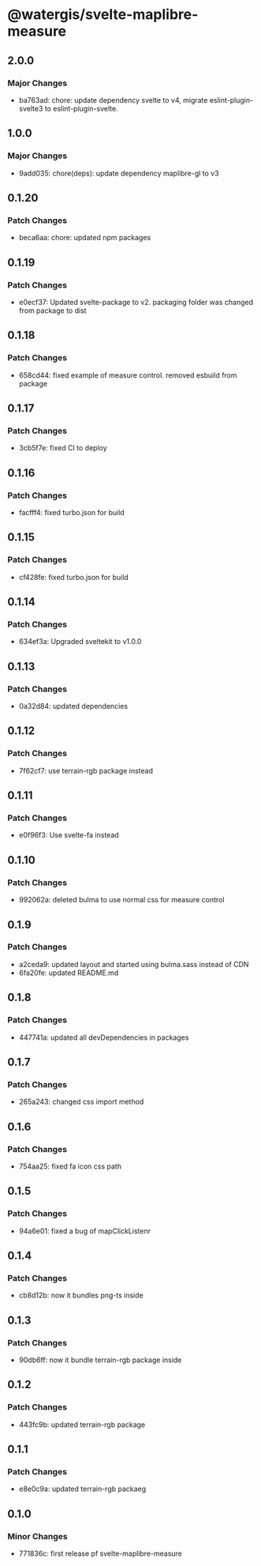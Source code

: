 # @watergis/svelte-maplibre-measure

## 2.0.0

### Major Changes

- ba763ad: chore: update dependency svelte to v4, migrate eslint-plugin-svelte3 to eslint-plugin-svelte.

## 1.0.0

### Major Changes

- 9add035: chore(deps): update dependency maplibre-gl to v3

## 0.1.20

### Patch Changes

- beca6aa: chore: updated npm packages

## 0.1.19

### Patch Changes

- e0ecf37: Updated svelte-package to v2. packaging folder was changed from package to dist

## 0.1.18

### Patch Changes

- 658cd44: fixed example of measure control. removed esbuild from package

## 0.1.17

### Patch Changes

- 3cb5f7e: fixed CI to deploy

## 0.1.16

### Patch Changes

- facfff4: fixed turbo.json for build

## 0.1.15

### Patch Changes

- cf428fe: fixed turbo.json for build

## 0.1.14

### Patch Changes

- 634ef3a: Upgraded sveltekit to v1.0.0

## 0.1.13

### Patch Changes

- 0a32d84: updated dependencies

## 0.1.12

### Patch Changes

- 7f62cf7: use terrain-rgb package instead

## 0.1.11

### Patch Changes

- e0f96f3: Use svelte-fa instead

## 0.1.10

### Patch Changes

- 992062a: deleted bulma to use normal css for measure control

## 0.1.9

### Patch Changes

- a2ceda9: updated layout and started using bulma.sass instead of CDN
- 6fa20fe: updated README.md

## 0.1.8

### Patch Changes

- 447741a: updated all devDependencies in packages

## 0.1.7

### Patch Changes

- 265a243: changed css import method

## 0.1.6

### Patch Changes

- 754aa25: fixed fa icon css path

## 0.1.5

### Patch Changes

- 94a6e01: fixed a bug of mapClickListenr

## 0.1.4

### Patch Changes

- cb8d12b: now it bundles png-ts inside

## 0.1.3

### Patch Changes

- 90db6ff: now it bundle terrain-rgb package inside

## 0.1.2

### Patch Changes

- 443fc9b: updated terrain-rgb package

## 0.1.1

### Patch Changes

- e8e0c9a: updated terrain-rgb packaeg

## 0.1.0

### Minor Changes

- 771836c: first release pf svelte-maplibre-measure
